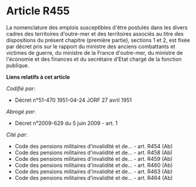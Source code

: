 # Article R455

La nomenclature des emplois susceptibles d'être postulés dans les divers cadres des territoires d'outre-mer et des
territoires associés au titre des dispositions du présent chapitre (première partie), sections 1 et 2, est fixée par décret
pris sur le rapport du ministre des anciens combattants et victimes de guerre, du ministre de la France d'outre-mer, du
ministre de l'économie et des finances et du secrétaire d'Etat chargé de la fonction publique.

**Liens relatifs à cet article**

_Codifié par_:

  - Décret n°51-470 1951-04-24 JORF 27 avril 1951

_Abrogé par_:

  - Décret n°2009-629 du 5 juin 2009 - art. 1

_Cité par_:

  - Code des pensions militaires d'invalidité et de... - art. R454 (Ab)
  - Code des pensions militaires d'invalidité et de... - art. R458 (Ab)
  - Code des pensions militaires d'invalidité et de... - art. R459 (Ab)
  - Code des pensions militaires d'invalidité et de... - art. R460 (Ab)
  - Code des pensions militaires d'invalidité et de... - art. R463 (Ab)
  - Code des pensions militaires d'invalidité et de... - art. R464 (Ab)
